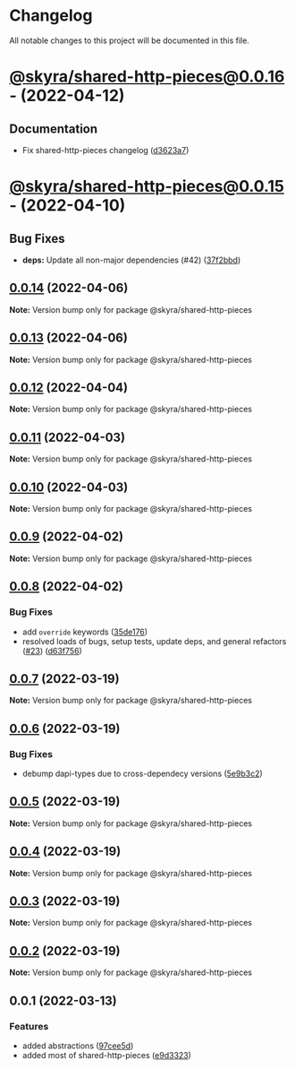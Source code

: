 # Changelog

All notable changes to this project will be documented in this file.

# [@skyra/shared-http-pieces@0.0.16](https://github.com/skyra-project/archid-components/compare/@skyra/shared-http-pieces@0.0.15...@skyra/shared-http-pieces@0.0.16) - (2022-04-12)

## Documentation

-   Fix shared-http-pieces changelog ([d3623a7](https://github.com/skyra-project/archid-components/commit/d3623a73b81c30d553a80f586089fc7c81c93032))

# [@skyra/shared-http-pieces@0.0.15](https://github.com/skyra-project/archid-components/compare/@skyra/shared-http-pieces@0.0.14...@skyra/shared-http-pieces@0.0.15) - (2022-04-10)

## Bug Fixes

-   **deps:** Update all non-major dependencies (#42) ([37f2bbd](https://github.com/skyra-project/archid-components/commit/37f2bbdcd8f6ec2145fc063f192c506495974d7a))

## [0.0.14](https://github.com/skyra-project/archid-components/compare/@skyra/shared-http-pieces@0.0.13...@skyra/shared-http-pieces@0.0.14) (2022-04-06)

**Note:** Version bump only for package @skyra/shared-http-pieces

## [0.0.13](https://github.com/skyra-project/archid-components/compare/@skyra/shared-http-pieces@0.0.12...@skyra/shared-http-pieces@0.0.13) (2022-04-06)

**Note:** Version bump only for package @skyra/shared-http-pieces

## [0.0.12](https://github.com/skyra-project/archid-components/compare/@skyra/shared-http-pieces@0.0.11...@skyra/shared-http-pieces@0.0.12) (2022-04-04)

**Note:** Version bump only for package @skyra/shared-http-pieces

## [0.0.11](https://github.com/skyra-project/archid-components/compare/@skyra/shared-http-pieces@0.0.10...@skyra/shared-http-pieces@0.0.11) (2022-04-03)

**Note:** Version bump only for package @skyra/shared-http-pieces

## [0.0.10](https://github.com/skyra-project/archid-components/compare/@skyra/shared-http-pieces@0.0.9...@skyra/shared-http-pieces@0.0.10) (2022-04-03)

**Note:** Version bump only for package @skyra/shared-http-pieces

## [0.0.9](https://github.com/skyra-project/archid-components/compare/@skyra/shared-http-pieces@0.0.8...@skyra/shared-http-pieces@0.0.9) (2022-04-02)

**Note:** Version bump only for package @skyra/shared-http-pieces

## [0.0.8](https://github.com/skyra-project/archid-components/compare/@skyra/shared-http-pieces@0.0.7...@skyra/shared-http-pieces@0.0.8) (2022-04-02)

### Bug Fixes

-   add `override` keywords ([35de176](https://github.com/skyra-project/archid-components/commit/35de1764162d633bef44448a6fb51227a1800741))
-   resolved loads of bugs, setup tests, update deps, and general refactors ([#23](https://github.com/skyra-project/archid-components/issues/23)) ([d63f756](https://github.com/skyra-project/archid-components/commit/d63f7569cc81a33e7fbbec8af9673624936a833c))

## [0.0.7](https://github.com/skyra-project/archid-components/compare/@skyra/shared-http-pieces@0.0.6...@skyra/shared-http-pieces@0.0.7) (2022-03-19)

**Note:** Version bump only for package @skyra/shared-http-pieces

## [0.0.6](https://github.com/skyra-project/archid-components/compare/@skyra/shared-http-pieces@0.0.5...@skyra/shared-http-pieces@0.0.6) (2022-03-19)

### Bug Fixes

-   debump dapi-types due to cross-dependecy versions ([5e9b3c2](https://github.com/skyra-project/archid-components/commit/5e9b3c25857a99826d837396bf044e96fae998b3))

## [0.0.5](https://github.com/skyra-project/archid-components/compare/@skyra/shared-http-pieces@0.0.4...@skyra/shared-http-pieces@0.0.5) (2022-03-19)

**Note:** Version bump only for package @skyra/shared-http-pieces

## [0.0.4](https://github.com/skyra-project/archid-components/compare/@skyra/shared-http-pieces@0.0.3...@skyra/shared-http-pieces@0.0.4) (2022-03-19)

**Note:** Version bump only for package @skyra/shared-http-pieces

## [0.0.3](https://github.com/skyra-project/archid-components/compare/@skyra/shared-http-pieces@0.0.2...@skyra/shared-http-pieces@0.0.3) (2022-03-19)

**Note:** Version bump only for package @skyra/shared-http-pieces

## [0.0.2](https://github.com/skyra-project/archid-components/compare/@skyra/shared-http-pieces@0.0.1...@skyra/shared-http-pieces@0.0.2) (2022-03-19)

**Note:** Version bump only for package @skyra/shared-http-pieces

## 0.0.1 (2022-03-13)

### Features

-   added abstractions ([97cee5d](https://github.com/skyra-project/archid-components/commit/97cee5de5a553f5607a37ee3d782193c8046ff71))
-   added most of shared-http-pieces ([e9d3323](https://github.com/skyra-project/archid-components/commit/e9d33234a165aa4b514a3dbe61de65a3427f55f7))
